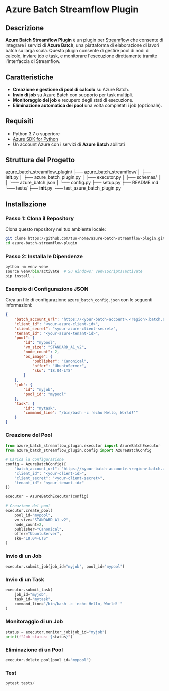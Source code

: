 # Azure Batch Streamflow Plugin

## Descrizione

**Azure Batch Streamflow Plugin** è un plugin per [Streamflow](https://streamflow.com) che consente di integrare i servizi di **Azure Batch**, una piattaforma di elaborazione di lavori batch su larga scala. Questo plugin consente di gestire pool di nodi di calcolo, inviare job e task, e monitorare l'esecuzione direttamente tramite l'interfaccia di Streamflow.

## Caratteristiche

- **Creazione e gestione di pool di calcolo** su Azure Batch.
- **Invio di job** su Azure Batch con supporto per task multipli.
- **Monitoraggio dei job** e recupero degli stati di esecuzione.
- **Eliminazione automatica dei pool** una volta completati i job (opzionale).
  
## Requisiti

- Python 3.7 o superiore
- [Azure SDK for Python](https://docs.microsoft.com/it-it/python/azure/)
- Un account Azure con i servizi di **Azure Batch** abilitati

## Struttura del Progetto
azure_batch_streamflow_plugin/
├── azure_batch_streamflow/
│   ├── __init__.py
│   ├── azure_batch_plugin.py
│   ├── executor.py
│   ├── schemas/
│   │   └── azure_batch.json
│   └── config.py
├── setup.py
├── README.md
└── tests/
    ├── __init__.py
    └── test_azure_batch_plugin.py


## Installazione

### Passo 1: Clona il Repository

Clona questo repository nel tuo ambiente locale:

```bash
git clone https://github.com/tuo-nome/azure-batch-streamflow-plugin.git
cd azure-batch-streamflow-plugin 
```

### Passo 2:  Installa le Dipendenze

``` Python
python -m venv venv
source venv/bin/activate  # Su Windows: venv\Scripts\activate
pip install .
```

### Esempio di Configurazione JSON

Crea un file di configurazione `azure_batch_config.json` con le seguenti informazioni:

```json
{
    "batch_account_url": "https://<your-batch-account>.<region>.batch.azure.com",
    "client_id": "<your-azure-client-id>",
    "client_secret": "<your-azure-client-secret>",
    "tenant_id": "<your-azure-tenant-id>",
    "pool": {
        "id": "mypool",
        "vm_size": "STANDARD_A1_v2",
        "node_count": 2,
        "os_image": {
            "publisher": "Canonical",
            "offer": "UbuntuServer",
            "sku": "18.04-LTS"
        }
    },
    "job": {
        "id": "myjob",
        "pool_id": "mypool"
    },
    "task": {
        "id": "mytask",
        "command_line": "/bin/bash -c 'echo Hello, World!'"
    }
}
```

### Creazione del Pool

``` Python
from azure_batch_streamflow_plugin.executor import AzureBatchExecutor
from azure_batch_streamflow_plugin.config import AzureBatchConfig

# Carica la configurazione
config = AzureBatchConfig({
    "batch_account_url": "https://<your-batch-account>.<region>.batch.azure.com",
    "client_id": "<your-client-id>",
    "client_secret": "<your-client-secret>",
    "tenant_id": "<your-tenant-id>"
})

executor = AzureBatchExecutor(config)

# Creazione del pool
executor.create_pool(
    pool_id="mypool",
    vm_size="STANDARD_A1_v2",
    node_count=2,
    publisher="Canonical",
    offer="UbuntuServer",
    sku="18.04-LTS"
)
```

###  Invio di un Job
``` Python
executor.submit_job(job_id="myjob", pool_id="mypool")
```

###  Invio di un Task
``` Python
executor.submit_task(
    job_id="myjob",
    task_id="mytask",
    command_line="/bin/bash -c 'echo Hello, World!'"
)
```

###  Monitoraggio di un Job
``` Python
status = executor.monitor_job(job_id="myjob")
print(f"Job status: {status}")
```

###  Eliminazione di un Pool
``` Python
executor.delete_pool(pool_id="mypool")
```

###  Test
``` Python
pytest tests/
```
